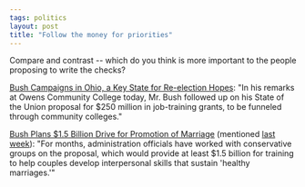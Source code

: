 ```yaml
---
tags: politics
layout: post
title: "Follow the money for priorities"
---
```




<p>Compare and contrast -- which do you think is more important to the people proposing to write the checks?</p>

<p><a href="http://www.nytimes.com/2004/01/21/politics/21CND-BUSH.html">Bush Campaigns in Ohio, a Key State for Re-election Hopes</a>: "In his remarks at Owens Community College today, Mr. Bush followed up on his State of the Union proposal for $250 million in job-training grants, to be funneled through community colleges."

<p><a href="http://www.nytimes.com/2004/01/14/politics/campaigns/14MARR.htm">Bush Plans $1.5 Billion Drive for Promotion of Marriage</a> (mentioned <a href="/2004/01/14/president_promotes_marriage.html">last week</a>): "For months, administration officials have worked with conservative groups on the proposal, which would provide at least $1.5 billion for training to help couples develop interpersonal skills that sustain 'healthy marriages.'"</p>


